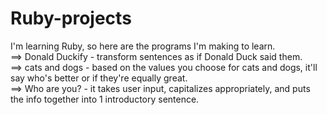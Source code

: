 # Ruby-projects
I'm learning Ruby, so here are the programs I'm making to learn.<br>
  ==> Donald Duckify - transform sentences as if Donald Duck said them.<br>
  ==> cats and dogs - based on the values you choose for cats and dogs, it'll say who's better or if they're equally great.<br>
  ==> Who are you? - it takes user input, capitalizes appropriately, and puts the info together into 1 introductory sentence.

